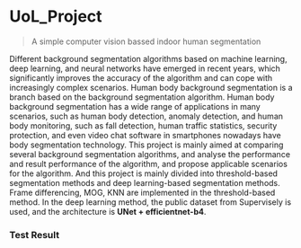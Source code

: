 # UoL_Project
> A simple computer vision bassed indoor human segmentation  

Different background segmentation algorithms based on machine learning, deep learning, and neural networks have emerged in recent years, which significantly improves the accuracy of the algorithm and can cope with increasingly complex scenarios. Human body background segmentation is a branch based on the background segmentation algorithm. Human body background segmentation has a wide range of applications in many scenarios, such as human body detection, anomaly detection, and human body monitoring, such as fall detection, human traffic statistics, security protection, and even video chat software in smartphones nowadays have body segmentation technology. This project is mainly aimed at comparing several background segmentation algorithms, and analyse the performance and result performance of the algorithm, and propose applicable scenarios for the algorithm. And this project is mainly divided into threshold-based segmentation methods and deep learning-based segmentation methods. Frame differencing, MOG, KNN are implemented in the threshold-based method. In the deep learning method, the public dataset from Supervisely is used, and the architecture is **UNet + efficientnet-b4**.

### Test Result

